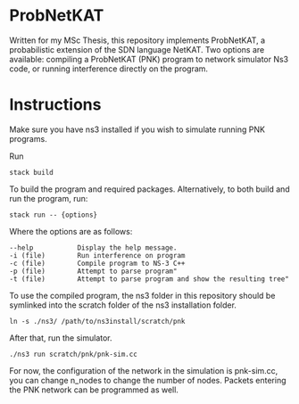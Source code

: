 # ProbNetKAT
Written for my MSc Thesis, this repository implements ProbNetKAT, a probabilistic extension of the SDN language NetKAT.
Two options are available: compiling a ProbNetKAT (PNK) program to network simulator Ns3 code, or running interference directly on the program.

# Instructions
Make sure you have ns3 installed if you wish to simulate running PNK programs.

Run 

    stack build

To build the program and required packages.
Alternatively, to both build and run the program, run:

    stack run -- {options}

Where the options are as follows:

    --help           Display the help message.
    -i (file)        Run interference on program
    -c (file)        Compile program to NS-3 C++
    -p (file)        Attempt to parse program"
    -t (file)        Attempt to parse program and show the resulting tree"


To use the compiled program, the ns3 folder in this repository should be symlinked into the scratch folder of the ns3 installation folder.

    ln -s ./ns3/ /path/to/ns3install/scratch/pnk

After that, run the simulator.

    ./ns3 run scratch/pnk/pnk-sim.cc


For now, the configuration of the network in the simulation is pnk-sim.cc, you can change n_nodes to change the number of nodes. Packets entering the PNK network can be programmed as well.